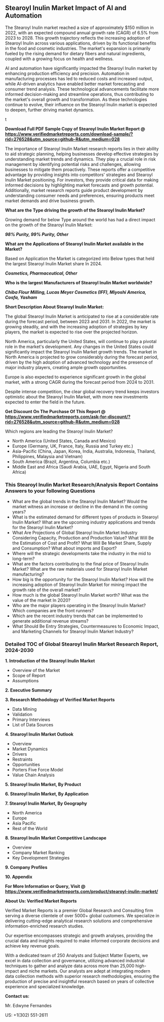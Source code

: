 <h2>Stearoyl Inulin Market Impact of AI and Automation</h2><p>The Stearoyl Inulin market reached a size of approximately $150 million in 2022, with an expected compound annual growth rate (CAGR) of 6.5% from 2023 to 2028. This growth trajectory reflects the increasing adoption of Stearoyl Inulin across various applications, driven by its functional benefits in the food and cosmetic industries. The market's expansion is primarily fueled by the rising demand for dietary fibers and natural ingredients, coupled with a growing focus on health and wellness.</p><p>AI and automation have significantly impacted the Stearoyl Inulin market by enhancing production efficiency and precision. Automation in manufacturing processes has led to reduced costs and increased output, while AI-driven analytics have enabled better market forecasting and consumer trend analysis. These technological advancements facilitate more informed decision-making and streamline operations, thus contributing to the market's overall growth and transformation. As these technologies continue to evolve, their influence on the Stearoyl Inulin market is expected to deepen, further driving market dynamics.</p>t</p><p id="" class=""><strong>Download Full PDF Sample Copy of Stearoyl Inulin Market Report @ <a href="https://www.verifiedmarketreports.com/download-sample/?rid=276528&utm_source=github-R&utm_medium=028" target="_blank">https://www.verifiedmarketreports.com/download-sample/?rid=276528&utm_source=github-R&utm_medium=028</a></strong></p><p>The importance of&nbsp;Stearoyl Inulin Market research reports lies in their ability to aid strategic planning, helping businesses develop effective strategies by understanding market trends and dynamics. They play a crucial role in risk management by identifying potential risks and challenges, allowing businesses to mitigate them proactively. These reports offer a competitive advantage by providing insights into competitors' strategies and Stearoyl Inulin Market positioning. For investors, they provide critical data for making informed decisions by highlighting market forecasts and growth potential. Additionally, market research reports guide product development by understanding consumer needs and preferences, ensuring products meet market demands and drive business growth.</p><p><strong>What are the&nbsp;Type driving the growth of the Stearoyl Inulin Market?</strong></p><p id="" class="">Growing demand for below Type around the world has had a direct impact on the growth of the Stearoyl Inulin Market:</p><em><strong>98% Purity, 99% Purity, Other</strong></em></p><strong>What are the&nbsp;Applications&nbsp;of Stearoyl Inulin Market available in the Market?</strong></p><p id="" class="">Based on Application the Market is categorized into Below types that held the largest Stearoyl Inulin Market share In 2024.</p><em><strong>Cosmetics, Pharmaceutical, Other</strong></em></p><strong>Who is the largest Manufacturers of Stearoyl Inulin Market worldwide?</strong></p><p><em><strong>Chiba Flour Milling, Lucas Meyer Cosmetics (IFF), Miyoshi America, Cosfa, Yasham</strong></em></p><p id="" class=""><strong>Short Description About Stearoyl Inulin Market:</strong></p><p>The global Stearoyl Inulin Market is anticipated to rise at a considerable rate during the forecast period, between 2023 and 2031. In 2022, the market is growing steadily, and with the increasing adoption of strategies by key players, the market is expected to rise over the projected horizon.</p><p>North America, particularly the United States, will continue to play a pivotal role in the market's development. Any changes in the United States could significantly impact the Stearoyl Inulin Market growth trends. The market in North America is projected to grow considerably during the forecast period, driven by the high adoption of advanced technology and the presence of major industry players, creating ample growth opportunities.</p><p>Europe is also expected to experience significant growth in the global market, with a strong CAGR during the forecast period from 2024 to 2031.</p><p>Despite intense competition, the clear global recovery trend keeps investors optimistic about the Stearoyl Inulin Market, with more new investments expected to enter the field in the future.</p><p id="" class=""><strong>Get Discount On The Purchase Of This Report @ <a href="https://www.verifiedmarketreports.com/ask-for-discount/?rid=276528&utm_source=github-R&utm_medium=028" target="_blank">https://www.verifiedmarketreports.com/ask-for-discount/?rid=276528&utm_source=github-R&utm_medium=028</a></strong></p>Which regions are leading the Stearoyl Inulin Market?</p><ul><li>North America (United States, Canada and Mexico)</li><li>Europe (Germany, UK, France, Italy, Russia and Turkey etc.)</li><li>Asia-Pacific (China, Japan, Korea, India, Australia, Indonesia, Thailand, Philippines, Malaysia and Vietnam)</li><li>South America (Brazil, Argentina, Columbia etc.)</li><li>Middle East and Africa (Saudi Arabia, UAE, Egypt, Nigeria and South Africa)</li></ul><h3 id="" class="">This Stearoyl Inulin Market Research/Analysis Report Contains Answers to your following Questions</h3><ul><li>What are the global trends in the Stearoyl Inulin Market? Would the market witness an increase or decline in the demand in the coming years?</li><li>What is the estimated demand for different types of products in Stearoyl Inulin Market? What are the upcoming industry applications and trends for the Stearoyl Inulin Market?</li><li>What Are Projections of Global Stearoyl Inulin Market Industry Considering Capacity, Production and Production Value? What Will Be the Estimation of Cost and Profit? What Will Be Market Share, Supply and Consumption? What about imports and Export?</li><li>Where will the strategic developments take the industry in the mid to long-term?</li><li>What are the factors contributing to the final price of Stearoyl Inulin Market? What are the raw materials used for Stearoyl Inulin Market manufacturing?</li><li>How big is the opportunity for the Stearoyl Inulin Market? How will the increasing adoption of Stearoyl Inulin Market for mining impact the growth rate of the overall market?</li><li>How much is the global Stearoyl Inulin Market worth? What was the value of the market In 2020?</li><li>Who are the major players operating in the Stearoyl Inulin Market? Which companies are the front runners?</li><li>Which are the recent industry trends that can be implemented to generate additional revenue streams?</li><li>What Should Be Entry Strategies, Countermeasures to Economic Impact, and Marketing Channels for Stearoyl Inulin Market Industry?</li></ul><h3 id="" class="">Detailed TOC of Global Stearoyl Inulin Market Research Report, 2024-2030</h3><p id="" class=""><strong>1. Introduction of the Stearoyl Inulin Market</strong></p><ul><li>Overview of the Market</li><li>Scope of Report</li><li>Assumptions</li></ul><p id="" class=""><strong>2. Executive Summary</strong></p><p id="" class=""><strong>3. Research Methodology of Verified Market Reports</strong></p><ul><li>Data Mining</li><li>Validation</li><li>Primary Interviews</li><li>List of Data Sources</li></ul><p id="" class=""><strong>4. Stearoyl Inulin Market Outlook</strong></p><ul><li>Overview</li><li>Market Dynamics</li><li>Drivers</li><li>Restraints</li><li>Opportunities</li><li>Porters Five Force Model</li><li>Value Chain Analysis</li></ul><p id="" class=""><strong>5. Stearoyl Inulin Market, By Product</strong></p><p id="" class=""><strong>6. Stearoyl Inulin Market, By Application</strong></p><p id="" class=""><strong>7. Stearoyl Inulin Market, By Geography</strong></p><ul><li>North America</li><li>Europe</li><li>Asia Pacific</li><li>Rest of the World</li></ul><p id="" class=""><strong>8. Stearoyl Inulin Market Competitive Landscape</strong></p><ul><li>Overview</li><li>Company Market Ranking</li><li>Key Development Strategies</li></ul><p id="" class=""><strong>9. Company Profiles</strong></p><p id="" class=""><strong>10. Appendix</strong></p><p id="" class=""><strong>For More Information or Query, Visit @ <a href="https://www.verifiedmarketreports.com/product/stearoyl-inulin-market/" target="_blank">https://www.verifiedmarketreports.com/product/stearoyl-inulin-market/</a></strong></p><p id="" class=""><strong>About Us: Verified Market Reports</strong></p><p id="" class="">Verified Market Reports is a premier Global Research and Consulting firm serving a diverse clientele of over 5000+ global customers. We specialize in delivering cutting-edge analytical research solutions and comprehensive information-enriched research studies.</p><p id="" class="">Our expertise encompasses strategic and growth analyses, providing the crucial data and insights required to make informed corporate decisions and achieve key revenue goals.</p><p id="" class="">With a dedicated team of 250 Analysts and Subject Matter Experts, we excel in data collection and governance, utilizing advanced industrial techniques to gather and analyze data across more than 25,000 high-impact and niche markets. Our analysts are adept at integrating modern data collection methods with superior research methodologies, ensuring the production of precise and insightful research based on years of collective experience and specialized knowledge.</p><p id="" class=""><strong>Contact us:</strong></p><p id="" class="">Mr. Edwyne Fernandes</p><p id="" class="">US: +1(302) 551-2611</p>